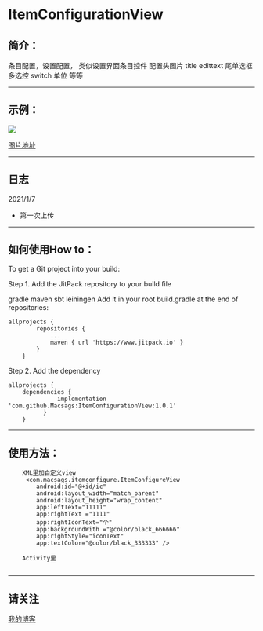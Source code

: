 # ItemConfigurationView

简介：
-------
条目配置，设置配置， 类似设置界面条目控件
配置头图片 title  edittext 尾单选框 多选控  switch  单位 等等
</br>
****
示例：
-------
![](https://img-blog.csdnimg.cn/20200824180331844.png?x-oss-process=image/watermark,type_ZmFuZ3poZW5naGVpdGk,shadow_10,text_aHR0cHM6Ly9ibG9nLmNzZG4ubmV0L3FxXzMyMzY4MTI5,size_16,color_FFFFFF,t_70)

[图片地址](https://img-blog.csdnimg.cn/20200824180331844.png?x-oss-process=image/watermark,type_ZmFuZ3poZW5naGVpdGk,shadow_10,text_aHR0cHM6Ly9ibG9nLmNzZG4ubmV0L3FxXzMyMzY4MTI5,size_16,color_FFFFFF,t_70)
</br>
****
日志
-------
2021/1/7
* 第一次上传
****
如何使用How to：
-------
To get a Git project into your build:

Step 1. Add the JitPack repository to your build file

gradle
maven
sbt
leiningen
Add it in your root build.gradle at the end of repositories:

```
allprojects { 
		repositories { 
			... 
			maven { url 'https://www.jitpack.io' } 
		} 
	}  		
```

Step 2. Add the dependency<br> 

```
allprojects { 
	dependencies {
	          implementation 'com.github.Macsags:ItemConfigurationView:1.0.1'
	      } 
	} 
```	
****
使用方法：
-------
```
    XML里加自定义view
     <com.macsags.itemconfigure.ItemConfigureView
        android:id="@+id/ic"
        android:layout_width="match_parent"
        android:layout_height="wrap_content"
        app:leftText="11111"
        app:rightText ="1111"
        app:rightIconText="个"
        app:backgroundWith ="@color/black_666666"
        app:rightStyle="iconText"
        app:textColor="@color/black_333333" />

    Activity里
       
```
****
请关注
-------
  [我的博客](https://blog.csdn.net/qq_32368129)
  
